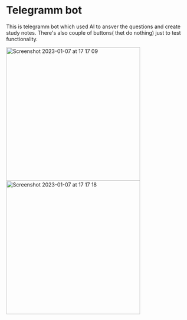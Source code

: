 # Telegramm bot
This is telegramm bot which used AI to ansver the questions and create study notes.
There's also couple of buttons( thet do nothing) just to test functionality.

<img width="363" alt="Screenshot 2023-01-07 at 17 17 09" src="https://user-images.githubusercontent.com/69862796/211160256-5c2dde4f-4870-4e39-9027-721bd77998d6.png">
<img width="363" alt="Screenshot 2023-01-07 at 17 17 18" src="https://user-images.githubusercontent.com/69862796/211160260-8b7d9f83-b707-44b9-a9ad-677b511f4c97.png">
